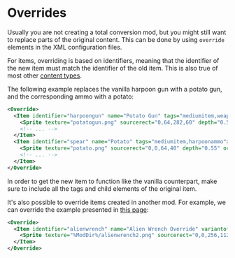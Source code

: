 # Overrides

Usually you are not creating a total conversion mod, but you might still want to replace parts of the original content. This can be done by using `override` elements in the XML configuration files.

For items, overriding is based on identifiers, meaning that the identifier of the new item must match the identifier of the old item. This is also true of most other [content types](ContentTypes.md).

The following example replaces the vanilla harpoon gun with a potato gun, and the corresponding ammo with a potato:
```xml
<Override>
  <Item identifier="harpoongun" name="Potato Gun" tags="mediumitem,weapon,gun">
    <Sprite texture="potatogun.png" sourcerect="0,64,282,60" depth="0.55" origin="0.5,0.5"/>
    <!-- ... -->
  </Item>
  <Item identifier="spear" name="Potato" tags="mediumitem,harpoonammo">
    <Sprite texture="potato.png" sourcerect="0,0,64,40" depth="0.55" origin="0.5,0.5"/>
    <!-- ... -->
  </Item>
</Override>
```

In order to get the new item to function like the vanilla counterpart, make sure to include all the tags and child elements of the original item.

It's also possible to override items created in another mod. For example, we can override the example presented in [this page](ContentPackages.md):
```xml
<Override>
  <Item identifier="alienwrench" name="Alien Wrench Override" variantof="wrench" scale="0.2">
    <Sprite texture="%ModDir%/alienwrench2.png" sourcerect="0,0,256,112" depth="0.55" origin="0.5,0.1" scale="0.1" />
  </Item>
</Override>
```
